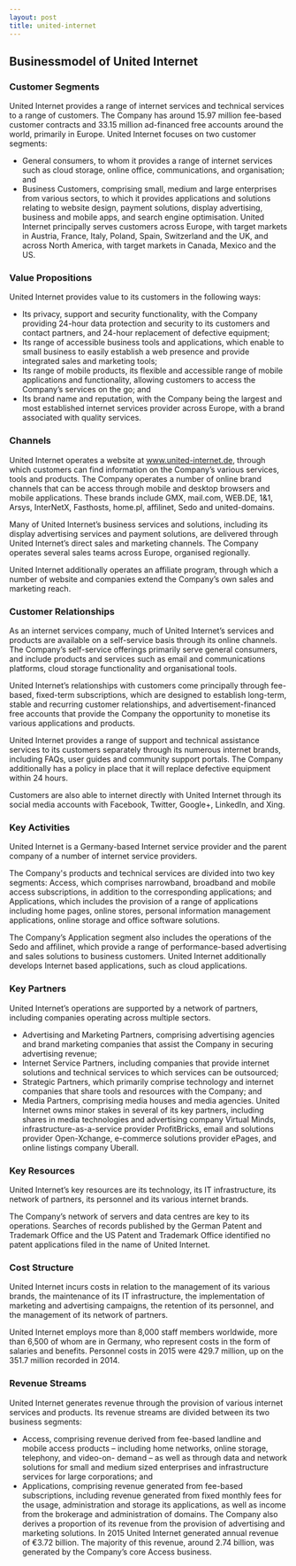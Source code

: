 ```yaml
---
layout: post
title: united-internet
---
```


Businessmodel of United Internet
---------------------------------

### Customer Segments

United Internet provides a range of internet services and technical services to a range of customers. The Company has around 15.97 million fee-based customer contracts and 33.15 million ad-financed free accounts around the world, primarily in Europe. United Internet focuses on two customer segments:

 * General consumers, to whom it provides a range of internet services such as cloud storage, online office, communications, and organisation; and
* Business Customers, comprising small, medium and large enterprises from various sectors, to which it provides applications and solutions relating to website design, payment solutions, display advertising, business and mobile apps, and search engine optimisation.
 United Internet principally serves customers across Europe, with target markets in Austria, France, Italy, Poland, Spain, Switzerland and the UK, and across North America, with target markets in Canada, Mexico and the US.

### Value Propositions

United Internet provides value to its customers in the following ways:

 * Its privacy, support and security functionality, with the Company providing 24-hour data protection and security to its customers and contact partners, and 24-hour replacement of defective equipment;
* Its range of accessible business tools and applications, which enable to small business to easily establish a web presence and provide integrated sales and marketing tools;
* Its range of mobile products, its flexible and accessible range of mobile applications and functionality, allowing customers to access the Company’s services on the go; and
* Its brand name and reputation, with the Company being the largest and most established internet services provider across Europe, with a brand associated with quality services.
 ### Channels

United Internet operates a website at www.united-internet.de, through which customers can find information on the Company’s various services, tools and products. The Company operates a number of online brand channels that can be access through mobile and desktop browsers and mobile applications. These brands include GMX, mail.com, WEB.DE, 1&1, Arsys, InterNetX, Fasthosts, home.pl, affilinet, Sedo and united-domains.

Many of United Internet’s business services and solutions, including its display advertising services and payment solutions, are delivered through United Internet’s direct sales and marketing channels. The Company operates several sales teams across Europe, organised regionally.

United Internet additionally operates an affiliate program, through which a number of website and companies extend the Company’s own sales and marketing reach.

### Customer Relationships

As an internet services company, much of United Internet’s services and products are available on a self-service basis through its online channels. The Company’s self-service offerings primarily serve general consumers, and include products and services such as email and communications platforms, cloud storage functionality and organisational tools.

United Internet’s relationships with customers come principally through fee-based, fixed-term subscriptions, which are designed to establish long-term, stable and recurring customer relationships, and advertisement-financed free accounts that provide the Company the opportunity to monetise its various applications and products.

United Internet provides a range of support and technical assistance services to its customers separately through its numerous internet brands, including FAQs, user guides and community support portals. The Company additionally has a policy in place that it will replace defective equipment within 24 hours.

Customers are also able to internet directly with United Internet through its social media accounts with Facebook, Twitter, Google+, LinkedIn, and Xing.

### Key Activities

United Internet is a Germany-based Internet service provider and the parent company of a number of internet service providers.

The Company's products and technical services are divided into two key segments: Access, which comprises narrowband, broadband and mobile access subscriptions, in addition to the corresponding applications; and Applications, which includes the provision of a range of applications including home pages, online stores, personal information management applications, online storage and office software solutions.

The Company’s Application segment also includes the operations of the Sedo and affilinet, which provide a range of performance-based advertising and sales solutions to business customers. United Internet additionally develops Internet based applications, such as cloud applications.

### Key Partners

United Internet’s operations are supported by a network of partners, including companies operating across multiple sectors.

 * Advertising and Marketing Partners, comprising advertising agencies and brand marketing companies that assist the Company in securing advertising revenue;
* Internet Service Partners, including companies that provide internet solutions and technical services to which services can be outsourced;
* Strategic Partners, which primarily comprise technology and internet companies that share tools and resources with the Company; and
* Media Partners, comprising media houses and media agencies.
 United Internet owns minor stakes in several of its key partners, including shares in media technologies and advertising company Virtual Minds, infrastructure-as-a-service provider ProfitBricks, email and solutions provider Open-Xchange, e-commerce solutions provider ePages, and online listings company Uberall.

### Key Resources

United Internet’s key resources are its technology, its IT infrastructure, its network of partners, its personnel and its various internet brands.

The Company’s network of servers and data centres are key to its operations. Searches of records published by the German Patent and Trademark Office and the US Patent and Trademark Office identified no patent applications filed in the name of United Internet.

### Cost Structure

United Internet incurs costs in relation to the management of its various brands, the maintenance of its IT infrastructure, the implementation of marketing and advertising campaigns, the retention of its personnel, and the management of its network of partners.

United Internet employs more than 8,000 staff members worldwide, more than 6,500 of whom are in Germany, who represent costs in the form of salaries and benefits. Personnel costs in 2015 were 429.7 million, up on the 351.7 million recorded in 2014.

### Revenue Streams

United Internet generates revenue through the provision of various internet services and products. Its revenue streams are divided between its two business segments:

 * Access, comprising revenue derived from fee-based landline and mobile access products – including home networks, online storage, telephony, and video-on- demand – as well as through data and network solutions for small and medium sized enterprises and infrastructure services for large corporations; and
* Applications, comprising revenue generated from fee-based subscriptions, including revenue generated from fixed monthly fees for the usage, administration and storage its applications, as well as income from the brokerage and administration of domains.
 The Company also derives a proportion of its revenue from the provision of advertising and marketing solutions. In 2015 United Internet generated annual revenue of €3.72 billion. The majority of this revenue, around 2.74 billion, was generated by the Company’s core Access business.
